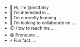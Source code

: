 - 👋 Hi, I’m @mstfatsy
- 👀 I’m interested in ...
- 🌱 I’m currently learning ...
- 💞️ I’m looking to collaborate on ...
- 📫 How to reach me ...
- 😄 Pronouns: ...
- ⚡ Fun fact: ...

<!---
mstfatsy/mstfatsy is a ✨ special ✨ repository because its `README.md` (this file) appears on your GitHub profile.
You can click the Preview link to take a look at your changes.
--->
